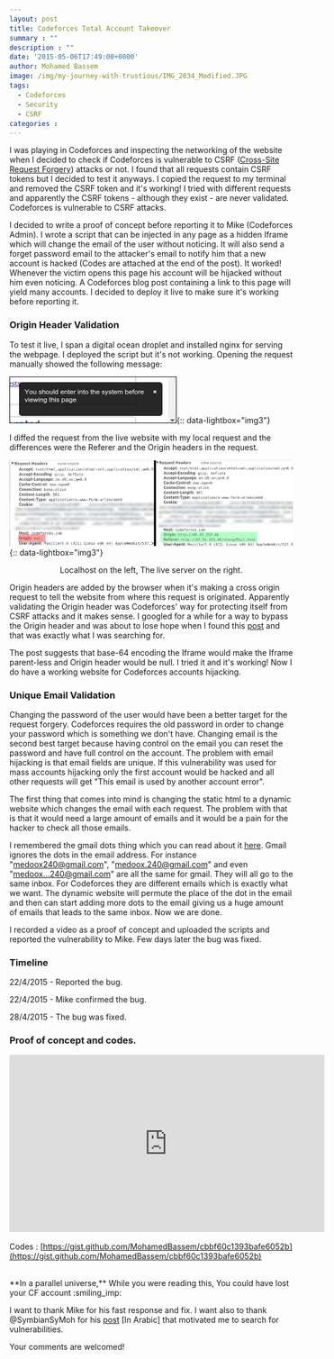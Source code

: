 ```yaml
---
layout: post
title: Codeforces Total Account Takeover
summary : ""
description : ""
date: '2015-05-06T17:49:00+0000'
author: Mohamed Bassem
image: /img/my-journey-with-trustious/IMG_2034_Modified.JPG
tags:
  - Codeforces
  - Security
  - CSRF
categories :
---
```


I was playing in Codeforces and inspecting the networking of the website when I decided to check if Codeforces is vulnerable to CSRF ([Cross-Site Request Forgery](http://en.wikipedia.org/wiki/Cross-site_request_forgery)) attacks or not. I found that all requests contain CSRF tokens but I decided to test it anyways. I copied the request to my terminal and removed the CSRF token and it's working! I tried with different requests and apparently the CSRF tokens - although they exist - are never validated. Codeforces is vulnerable to CSRF attacks.

I decided to write a proof of concept before reporting it to Mike (Codeforces Admin). I wrote a script that can be injected in any page as a hidden Iframe which will change the email of the user without noticing. It will also send a forget password email to the attacker's email to notify him that a new account is hacked (Codes are attached at the end of the post). It worked! Whenever the victim opens this page his account will be hijacked without him even noticing. A Codeforces blog post containing a link to this page will yield many accounts. I decided to deploy it live to make sure it's working before reporting it.

### Origin Header Validation
To test it live, I span a digital ocean droplet and installed nginx for serving the webpage. I deployed the script but it's not working. Opening the request manually showed the following message:

[![CF CSRF Protection](/img/codeforces-csrf/csrf-protection.png)](/img/codeforces-csrf/csrf-protection.png){:: data-lightbox="img3"}

I diffed the request from the live website with my local request and the differences were the Referer and the Origin headers in the request.

[![Request Headers diff](/img/codeforces-csrf/headers-diff.png)](/img/codeforces-csrf/headers-diff.png){:: data-lightbox="img3"}

<p align="center" class="image-caption">Localhost on the left, The live server on the right.</p>


Origin headers are added by the browser when it's making a cross origin request to tell the website from where this request is originated. Apparently validating the Origin header was Codeforces' way for protecting itself from CSRF attacks and it makes sense. I googled for a while for a way to bypass the Origin header and was about to lose hope when I found this [post](http://garage4hackers.com/showthread.php?t=6023) and that was exactly what I was searching for.

The post suggests that base-64 encoding the Iframe would make the Iframe parent-less and Origin header would be null. I tried it and it's working! Now I do have a working website for Codeforces accounts hijacking.

### Unique Email Validation
Changing the password of the user would have been a better target for the request forgery. Codeforces requires the old password in order to change your password which is something we don't have. Changing email is the second best target because having control on the email you can reset the password and have full control on the account. The problem with email hijacking is that email fields are unique. If this vulnerability was used for mass accounts hijacking only the first account would be hacked and all other requests will get "This email is used by another account error".

The first thing that comes into mind is changing the static html to a dynamic website which changes the email with each request. The problem with that is that it would need a large amount of emails and it would be a pain for the hacker to check all those emails.

I remembered the gmail dots thing which you can read about it [here](https://support.google.com/mail/answer/10313?hl=en). Gmail ignores the dots in the email address. For instance "medoox240@gmail.com", "medoox.240@gmail.com" and even "medoox...240@gmail.com" are all the same for gmail. They will all go to the same inbox. For Codeforces they are different emails which is exactly what we want. The dynamic website will permute the place of the dot in the email and then can start adding more dots to the email giving us a huge amount of emails that leads to the same inbox. Now we are done.

I recorded a video as a proof of concept and uploaded the scripts and reported the vulnerability to Mike. Few days later the bug was fixed.

### Timeline
22/4/2015 - Reported the bug.

22/4/2015 - Mike confirmed the bug.

28/4/2015 - The bug was fixed.


### Proof of concept and codes.

<iframe width="560" height="315" src="https://www.youtube.com/embed/Znw9bpa-sWk?rel=0" frameborder="0" allowfullscreen></iframe>

Codes : [https://gist.github.com/MohamedBassem/cbbf60c1393bafe6052b](https://gist.github.com/MohamedBassem/cbbf60c1393bafe6052b)

<br />
**In a parallel universe,** While you were reading this, You could have lost your CF account :smiling_imp:

I want to thank Mike for his fast response and fix. I want also to thank @SymbianSyMoh for his [post](https://www.facebook.com/SymbianSyMoh/posts/1111635182184901?pnref=story) [In Arabic] that motivated me to search for vulnerabilities.

Your comments are welcomed!
